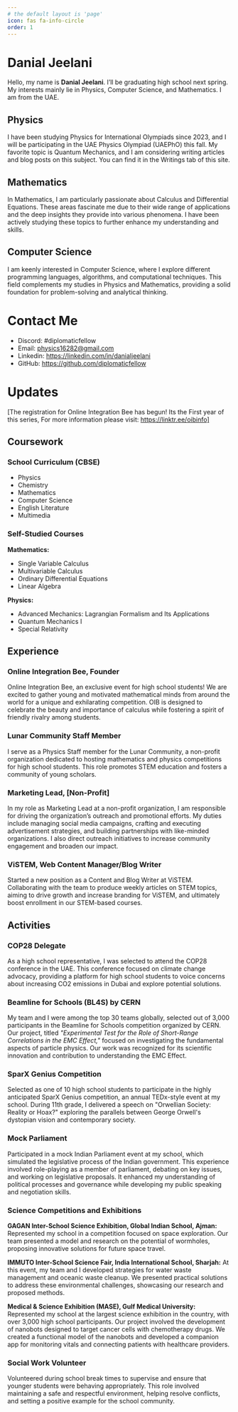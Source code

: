 ```yaml
---
# the default layout is 'page'
icon: fas fa-info-circle
order: 1
---
```


# Danial Jeelani

Hello, my name is **Danial Jeelani**. I’ll be graduating high school next spring. My interests mainly lie in Physics, Computer Science, and Mathematics. I am from the UAE.

## Physics

I have been studying Physics for International Olympiads since 2023, and I will be participating in the UAE Physics Olympiad (UAEPhO) this fall. My favorite topic is Quantum Mechanics, and I am considering writing articles and blog posts on this subject. You can find it in the Writings tab of this site.

## Mathematics

In Mathematics, I am particularly passionate about Calculus and Differential Equations. These areas fascinate me due to their wide range of applications and the deep insights they provide into various phenomena. I have been actively studying these topics to further enhance my understanding and skills.

## Computer Science

I am keenly interested in Computer Science, where I explore different programming languages, algorithms, and computational techniques. This field complements my studies in Physics and Mathematics, providing a solid foundation for problem-solving and analytical thinking.

# Contact Me

- Discord: #diplomaticfellow
- Email: physics16282@gmail.com
- Linkedin: https://linkedin.com/in/danialjeelani
- GitHub: https://github.com/diplomaticfellow

# Updates <i class="far fa-calendar-minus"></i>
[The registration for Online Integration Bee has begun! Its the First year of this series, For more information please visit: https://linktr.ee/oibinfo]

## Coursework

### School Curriculum (CBSE)

- Physics
- Chemistry
- Mathematics
- Computer Science
- English Literature
- Multimedia

### Self-Studied Courses

**Mathematics:**
- Single Variable Calculus
- Multivariable Calculus
- Ordinary Differential Equations
- Linear Algebra

**Physics:**
- Advanced Mechanics: Lagrangian Formalism and Its Applications
- Quantum Mechanics I
- Special Relativity


## Experience

### Online Integration Bee, Founder

Online Integration Bee, an exclusive event for high school students! We are excited to gather young and motivated mathematical minds from around the world for a unique and exhilarating competition. OIB is designed to celebrate the beauty and importance of calculus while fostering a spirit of friendly rivalry among students.

### Lunar Community Staff Member

I serve as a Physics Staff member for the Lunar Community, a non-profit organization dedicated to hosting mathematics and physics competitions for high school students. This role promotes STEM education and fosters a community of young scholars.

### Marketing Lead, [Non-Profit]

In my role as Marketing Lead at a non-profit organization, I am responsible for driving the organization’s outreach and promotional efforts. My duties include managing social media campaigns, crafting and executing advertisement strategies, and building partnerships with like-minded organizations. I also direct outreach initiatives to increase community engagement and broaden our impact.

### ViSTEM, Web Content Manager/Blog Writer

Started a new position as a Content and Blog Writer at ViSTEM. Collaborating with the team to produce weekly articles on STEM topics, aiming to drive growth and increase branding for ViSTEM, and ultimately boost enrollment in our STEM-based courses.

## Activities

### COP28 Delegate

As a high school representative, I was selected to attend the COP28 conference in the UAE. This conference focused on climate change advocacy, providing a platform for high school students to voice concerns about increasing CO2 emissions in Dubai and explore potential solutions.

### Beamline for Schools (BL4S) by CERN

My team and I were among the top 30 teams globally, selected out of 3,000 participants in the Beamline for Schools competition organized by CERN. Our project, titled *"Experimental Test for the Role of Short-Range Correlations in the EMC Effect,"* focused on investigating the fundamental aspects of particle physics. Our work was recognized for its scientific innovation and contribution to understanding the EMC Effect.

### SparX Genius Competition

Selected as one of 10 high school students to participate in the highly anticipated SparX Genius competition, an annual TEDx-style event at my school. During 11th grade, I delivered a speech on "Orwellian Society: Reality or Hoax?" exploring the parallels between George Orwell's dystopian vision and contemporary society.

### Mock Parliament

Participated in a mock Indian Parliament event at my school, which simulated the legislative process of the Indian government. This experience involved role-playing as a member of parliament, debating on key issues, and working on legislative proposals. It enhanced my understanding of political processes and governance while developing my public speaking and negotiation skills.


### Science Competitions and Exhibitions

**GAGAN Inter-School Science Exhibition, Global Indian School, Ajman:**
Represented my school in a competition focused on space exploration. Our team presented a model and research on the potential of wormholes, proposing innovative solutions for future space travel.

**IMMUTO Inter-School Science Fair, India International School, Sharjah:**
At this event, my team and I developed strategies for water waste management and oceanic waste cleanup. We presented practical solutions to address these environmental challenges, showcasing our research and proposed methods.

**Medical & Science Exhibition (MASE), Gulf Medical University:**
Represented my school at the largest science exhibition in the country, with over 3,000 high school participants. Our project involved the development of nanobots designed to target cancer cells with chemotherapy drugs. We created a functional model of the nanobots and developed a companion app for monitoring vitals and connecting patients with healthcare providers.

### Social Work Volunteer

Volunteered during school break times to supervise and ensure that younger students were behaving appropriately. This role involved maintaining a safe and respectful environment, helping resolve conflicts, and setting a positive example for the school community.
